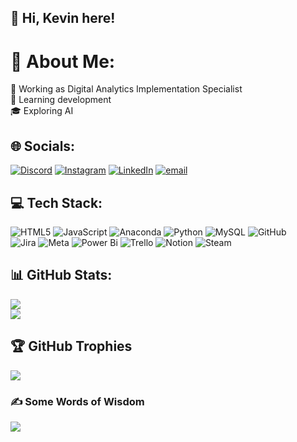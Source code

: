 <!-- L2 Profile -->

## 👋 Hi, Kevin here!

# 💫 About Me:
🔭 Working as Digital Analytics Implementation Specialist<br>
🌱 Learning development<br>
🎓 Exploring AI


## 🌐 Socials:
[![Discord](https://img.shields.io/badge/Discord-%237289DA.svg?logo=discord&logoColor=white)](https://discord.gg/https://discord.gg/yA6TuFEj) [![Instagram](https://img.shields.io/badge/Instagram-%23E4405F.svg?logo=Instagram&logoColor=white)](https://instagram.com/kvncyb) [![LinkedIn](https://img.shields.io/badge/LinkedIn-%230077B5.svg?logo=linkedin&logoColor=white)](https://linkedin.com/in/kvncyb) [![email](https://img.shields.io/badge/Email-D14836?logo=gmail&logoColor=white)](mailto:kvn.cyb@gmail.com) 

## 💻 Tech Stack:
![HTML5](https://img.shields.io/badge/html5-%23E34F26.svg?style=flat&logo=html5&logoColor=white) ![JavaScript](https://img.shields.io/badge/javascript-%23323330.svg?style=flat&logo=javascript&logoColor=%23F7DF1E) ![Anaconda](https://img.shields.io/badge/Anaconda-%2344A833.svg?style=flat&logo=anaconda&logoColor=white) ![Python](https://img.shields.io/badge/python-3670A0?style=flat&logo=python&logoColor=ffdd54) ![MySQL](https://img.shields.io/badge/mysql-4479A1.svg?style=flat&logo=mysql&logoColor=white) ![GitHub](https://img.shields.io/badge/github-%23121011.svg?style=flat&logo=github&logoColor=white)<br/> ![Jira](https://img.shields.io/badge/jira-%230A0FFF.svg?style=flat&logo=jira&logoColor=white) ![Meta](https://img.shields.io/badge/Meta-%230467DF.svg?style=flat&logo=Meta&logoColor=white) ![Power Bi](https://img.shields.io/badge/power_bi-F2C811?style=flat&logo=powerbi&logoColor=black) ![Trello](https://img.shields.io/badge/Trello-%23026AA7.svg?style=flat&logo=Trello&logoColor=white) ![Notion](https://img.shields.io/badge/Notion-%23000000.svg?style=flat&logo=notion&logoColor=white) ![Steam](https://img.shields.io/badge/steam-%23000000.svg?style=flat&logo=steam&logoColor=white)
## 📊 GitHub Stats:
![](https://github-readme-stats.vercel.app/api?username=kvncyb&theme=neon&hide_border=true&include_all_commits=false&count_private=false)<br/>
![](https://nirzak-streak-stats.vercel.app/?user=kvncyb&theme=neon&hide_border=true)<br/>
<!-- ![](https://github-readme-stats.vercel.app/api/top-langs/?username=kvncyb&theme=neon&hide_border=true&include_all_commits=false&count_private=false&layout=compact)
-->

## 🏆 GitHub Trophies
![](https://github-profile-trophy.vercel.app/?username=kvncyb&theme=neon&no-frame=true&no-bg=true&margin-w=4)

### ✍️ Some Words of Wisdom
![](https://quotes-github-readme.vercel.app/api?type=horizontal&theme=radical)
